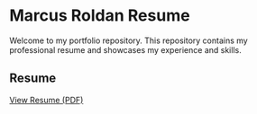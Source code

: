 # Marcus Roldan Resume

Welcome to my portfolio repository. This repository contains my professional resume and showcases my experience and skills.

## Resume

[View Resume (PDF)](marcus-roldan-resume.pdf)